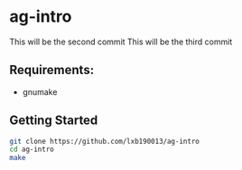 # ag-intro

This will be the second commit
This will be the third commit

## Requirements:

- gnumake

## Getting Started

```bash
git clone https://github.com/lxb190013/ag-intro
cd ag-intro
make
```